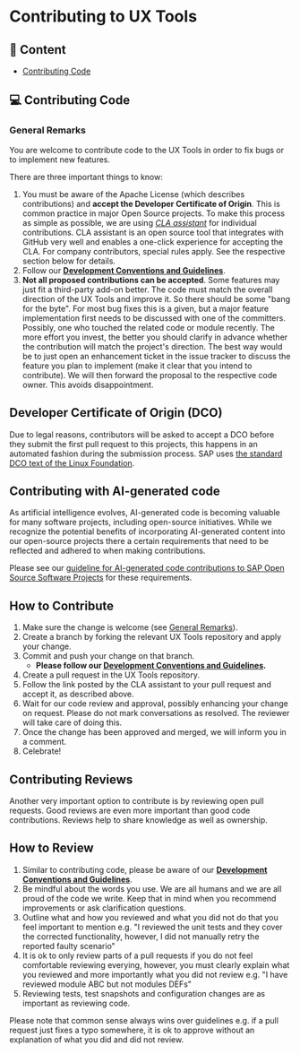 # Contributing to UX Tools
## 📖 Content

 * [Contributing Code](#how-to-contribute)

## 💻 Contributing Code
### General Remarks
You are welcome to contribute code to the UX Tools in order to fix bugs or to implement new features.

There are three important things to know:

1. You must be aware of the Apache License (which describes contributions) and **accept the Developer Certificate of Origin**. This is common practice in major Open Source projects. To make this process as simple as possible, we are using *[CLA assistant](https://cla-assistant.io/)* for individual contributions. CLA assistant is an open source tool that integrates with GitHub very well and enables a one-click experience for accepting the CLA. For company contributors, special rules apply. See the respective section below for details.
2. Follow our **[Development Conventions and Guidelines](/docs/Guidelines.md)**.
3. **Not all proposed contributions can be accepted**. Some features may just fit a third-party add-on better. The code must match the overall direction of the UX Tools and improve it. So there should be some "bang for the byte". For most bug fixes this is a given, but a major feature implementation first needs to be discussed with one of the committers. Possibly, one who touched the related code or module recently. The more effort you invest, the better you should clarify in advance whether the contribution will match the project's direction. The best way would be to just open an enhancement ticket in the issue tracker to discuss the feature you plan to implement (make it clear that you intend to contribute). We will then forward the proposal to the respective code owner. This avoids disappointment.

## Developer Certificate of Origin (DCO)

Due to legal reasons, contributors will be asked to accept a DCO before they submit the first pull request to this projects, this happens in an automated fashion during the submission process. SAP uses [the standard DCO text of the Linux Foundation](https://developercertificate.org/).

## Contributing with AI-generated code

As artificial intelligence evolves, AI-generated code is becoming valuable for many software projects, including open-source initiatives. While we recognize the potential benefits of incorporating AI-generated content into our open-source projects there a certain requirements that need to be reflected and adhered to when making contributions.

Please see our [guideline for AI-generated code contributions to SAP Open Source Software Projects](CONTRIBUTING_USING_GENAI.md) for these requirements.

## How to Contribute
1. Make sure the change is welcome (see [General Remarks](#general-remarks)).
1. Create a branch by forking the relevant UX Tools repository and apply your change.
1. Commit and push your change on that branch.
    - **Please follow our [Development Conventions and Guidelines](/docs/Guidelines.md).**
1. Create a pull request in the UX Tools repository.
1. Follow the link posted by the CLA assistant to your pull request and accept it, as described above.
1. Wait for our code review and approval, possibly enhancing your change on request. Please do not mark conversations as resolved. The reviewer will take care of doing this.
1. Once the change has been approved and merged, we will inform you in a comment.
1. Celebrate!

## Contributing Reviews
Another very important option to contribute is by reviewing open pull requests. Good reviews are even more important than good code contributions. Reviews help to share knowledge as well as ownership.

## How to Review
1. Similar to contributing code, please be aware of our **[Development Conventions and Guidelines](/docs/Guidelines.md)**.
2. Be mindful about the words you use. We are all humans and we are all proud of the code we write. Keep that in mind when you recommend improvements or ask clarification questions.
3. Outline what and how you reviewed and what you did not do that you feel important to mention e.g. "I reviewed the unit tests and they cover the corrected functionality, however, I did not manually retry the reported faulty scenario"
4. It is ok to only review parts of a pull requests if you do not feel comfortable reviewing everying, however, you must clearly explain what you reviewed and more importantly what you did not review e.g. "I have reviewed module ABC but not modules DEFs"
5. Reviewing tests, test snapshots and configuration changes are as important as reviewing code.

Please note that common sense always wins over guidelines e.g. if a pull request just fixes a typo somewhere, it is ok to approve without an explanation of what you did and did not review.
